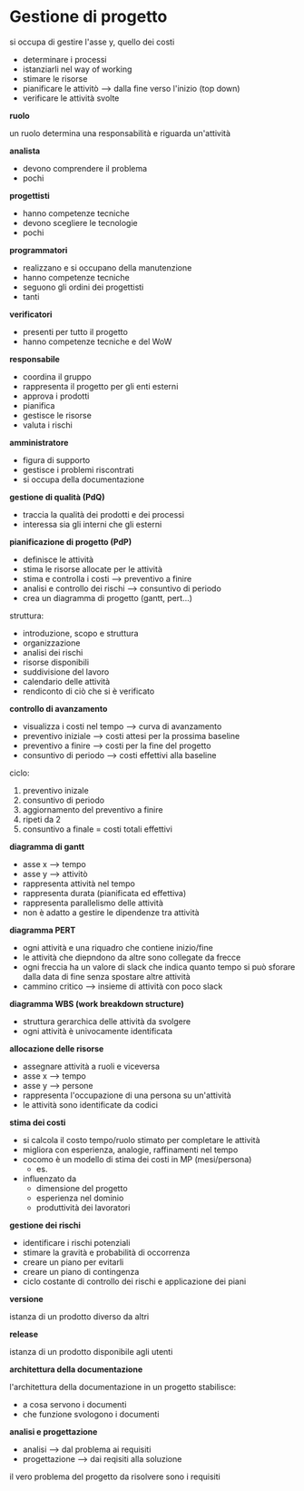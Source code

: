 # Gestione di progetto

si occupa di gestire l'asse y, quello dei costi

* determinare i processi
* istanziarli nel way of working
* stimare le risorse
* pianificare le attivitò --> dalla fine verso l'inizio (top down)
* verificare le attività svolte

**ruolo**

un ruolo determina una responsabilità e riguarda un'attività

**analista**

* devono comprendere il problema
* pochi

**progettisti**

* hanno competenze tecniche
* devono scegliere le tecnologie
* pochi

**programmatori**

* realizzano e si occupano della manutenzione
* hanno competenze tecniche
* seguono gli ordini dei progettisti
* tanti

**verificatori**

* presenti per tutto il progetto
* hanno competenze tecniche e del WoW

**responsabile**

* coordina il gruppo
* rappresenta il progetto per gli enti esterni
* approva i prodotti
* pianifica
* gestisce le risorse
* valuta i rischi

**amministratore**

* figura di supporto
* gestisce i problemi riscontrati
* si occupa della documentazione

**gestione di qualità (PdQ)**

* traccia la qualità dei prodotti e dei processi
* interessa sia gli interni che gli esterni

**pianificazione di progetto (PdP)**

* definisce le attività
* stima le risorse allocate per le attività
* stima e controlla i costi --> preventivo a finire
* analisi e controllo dei rischi --> consuntivo di periodo
* crea un diagramma di progetto (gantt, pert...)

struttura:
* introduzione, scopo e struttura
* organizzazione
* analisi dei rischi
* risorse disponibili
* suddivisione del lavoro
* calendario delle attività
* rendiconto di ciò che si è verificato


**controllo di avanzamento**

* visualizza i costi nel tempo --> curva di avanzamento
* preventivo iniziale --> costi attesi per la prossima baseline
* preventivo a finire --> costi per la fine del progetto
* consuntivo di periodo --> costi effettivi alla baseline

ciclo:
1. preventivo inizale
2. consuntivo di periodo
4. aggiornamento del preventivo a finire
5. ripeti da 2
6. consuntivo a finale = costi totali effettivi


**diagramma di gantt**

* asse x --> tempo
* asse y --> attivitò
* rappresenta attività nel tempo
* rappresenta durata (pianificata ed effettiva)
* rappresenta parallelismo delle attività
* non è adatto a gestire le dipendenze tra attività

**diagramma PERT**

* ogni attività e una riquadro che contiene inizio/fine 
* le attività che diepndono da altre sono collegate da frecce
* ogni freccia ha un valore di slack che indica quanto tempo si può sforare dalla data di fine senza spostare altre attività
* cammino critico --> insieme di attività con poco slack

**diagramma WBS (work breakdown structure)**

* struttura gerarchica delle attività da svolgere
* ogni attività è univocamente identificata

**allocazione delle risorse**

* assegnare attività a ruoli e viceversa
* asse x --> tempo
* asse y --> persone
* rappresenta l'occupazione di una persona su un'attività
* le attività sono identificate da codici

**stima dei costi**

* si calcola il costo tempo/ruolo stimato per completare le attività
* migliora con esperienza, analogie, raffinamenti nel tempo
* cocomo è un modello di stima dei costi in MP (mesi/persona)
    * es. 
* influenzato da
    * dimensione del progetto
    * esperienza nel dominio
    * produttività dei lavoratori

**gestione dei rischi**

* identificare i rischi potenziali
* stimare la gravità e probabilità di occorrenza
* creare un piano per evitarli
* creare un piano di contingenza
* ciclo costante di controllo dei rischi e applicazione dei piani

**versione**

istanza di un prodotto diverso da altri

**release**

istanza di un prodotto disponibile agli utenti

**architettura della documentazione**

l'architettura della documentazione in un progetto stabilisce:
* a cosa servono i documenti
* che funzione svologono i documenti

**analisi e progettazione**

* analisi --> dal problema ai requisiti
* progettazione --> dai reqisiti alla soluzione

il vero problema del progetto da risolvere sono i requisiti